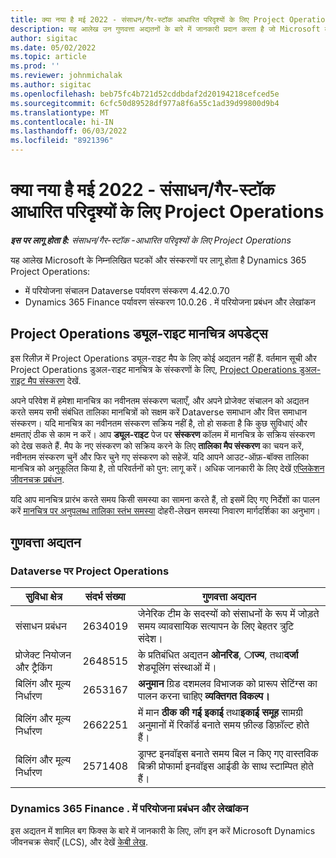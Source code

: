 ```yaml
---
title: क्या नया है मई 2022 - संसाधन/गैर-स्टॉक आधारित परिदृश्यों के लिए Project Operations
description: यह आलेख उन गुणवत्ता अद्यतनों के बारे में जानकारी प्रदान करता है जो Microsoft के मई 2022 रिलीज़ में उपलब्ध हैं Dynamics 365 Project Operations संसाधन/गैर-स्टॉक आधारित परिदृश्यों के लिए।
author: sigitac
ms.date: 05/02/2022
ms.topic: article
ms.prod: ''
ms.reviewer: johnmichalak
ms.author: sigitac
ms.openlocfilehash: beb75fc4b721d52cddbdaf2d20194218cefced5e
ms.sourcegitcommit: 6cfc50d89528df977a8f6a55c1ad39d99800d9b4
ms.translationtype: MT
ms.contentlocale: hi-IN
ms.lasthandoff: 06/03/2022
ms.locfileid: "8921396"
---
```

# <a name="whats-new-may-2022---project-operations-for-resourcenon-stocked-based-scenarios"></a>क्या नया है मई 2022 - संसाधन/गैर-स्टॉक आधारित परिदृश्यों के लिए Project Operations

_**इस पर लागू होता है:** संसाधन/गैर-स्टॉक -आधारित परिदृश्यों के लिए Project Operations_

यह आलेख Microsoft के निम्नलिखित घटकों और संस्करणों पर लागू होता है Dynamics 365 Project Operations:

- में परियोजना संचालन Dataverse पर्यावरण संस्करण 4.42.0.70
- Dynamics 365 Finance पर्यावरण संस्करण 10.0.26 . में परियोजना प्रबंधन और लेखांकन

## <a name="project-operations-dual-write-maps-updates"></a>Project Operations ड्यूल-राइट मानचित्र अपडेट्स

इस रिलीज़ में Project Operations ड्यूल-राइट मैप के लिए कोई अद्यतन नहीं हैं. वर्तमान सूची और Project Operations डुअल-राइट मानचित्र के संस्करणों के लिए, [Project Operations डुअल-राइट मैप संस्करण](../environment/resource-dual-write-maps.md) देखें.

अपने परिवेश में हमेशा मानचित्र का नवीनतम संस्करण चलाएँ, और अपने प्रोजेक्ट संचालन को अद्यतन करते समय सभी संबंधित तालिका मानचित्रों को सक्षम करें Dataverse समाधान और वित्त समाधान संस्करण। यदि मानचित्र का नवीनतम संस्करण सक्रिय नहीं है, तो हो सकता है कि कुछ सुविधाएं और क्षमताएं ठीक से काम न करें। आप **ड्यूल-राइट** पेज पर **संस्करण** कॉलम में मानचित्र के सक्रिय संस्करण को देख सकते हैं. मैप के नए संस्करण को सक्रिय करने के लिए **तालिका मैप संस्करण** का चयन करें, नवीनतम संस्करण चुनें और फिर चुने गए संस्करण को सहेजें. यदि आपने आउट-ऑफ़-बॉक्स तालिका मानचित्र को अनुकूलित किया है, तो परिवर्तनों को पुन: लागू करें। अधिक जानकारी के लिए देखें [एप्लिकेशन जीवनचक्र प्रबंधन](/dynamics365/fin-ops-core/dev-itpro/data-entities/dual-write/app-lifecycle-management).

यदि आप मानचित्र प्रारंभ करते समय किसी समस्या का सामना करते हैं, तो इसमें दिए गए निर्देशों का पालन करें [मानचित्र पर अनुपलब्ध तालिका स्तंभ समस्या](/dynamics365/fin-ops-core/dev-itpro/data-entities/dual-write/dual-write-troubleshooting-finops-upgrades#missing-table-columns-issue-on-maps) दोहरी-लेखन समस्या निवारण मार्गदर्शिका का अनुभाग।

## <a name="quality-updates"></a>गुणवत्ता अद्यतन
### <a name="project-operations-on-dataverse"></a>Dataverse पर Project Operations

| सुविधा क्षेत्र | संदर्भ संख्या | गुणवत्ता अद्यतन |
| --- | --- | --- |
| संसाधन प्रबंधन | 2634019 | जेनेरिक टीम के सदस्यों को संसाधनों के रूप में जोड़ते समय व्यावसायिक सत्यापन के लिए बेहतर त्रुटि संदेश। |
| प्रोजेक्ट नियोजन और ट्रैकिंग | 2648515 | के प्रतिबंधित अद्यतन **ओनरिड**, **ाज्य**, तथा**दर्जा** शेड्यूलिंग संस्थाओं में। |
| बिलिंग और मूल्य निर्धारण | 2653167 | **अनुमान** ग्रिड दशमलव विभाजक को प्रारूप सेटिंग्स का पालन करना चाहिए **व्यक्तिगत विकल्प।** |
| बिलिंग और मूल्य निर्धारण| 2662251 | में मान **ठीक की गई इकाई** तथा**इकाई समूह** सामग्री अनुमानों में रिकॉर्ड बनाते समय फ़ील्ड डिफ़ॉल्ट होते हैं। |
| बिलिंग और मूल्य निर्धारण| 2571408 | ड्राफ्ट इनवॉइस बनाते समय बिल न किए गए वास्तविक बिक्री प्रोफार्मा इनवॉइस आईडी के साथ स्टाम्पित होते हैं। |

### <a name="project-management-and-accounting-in-dynamics-365-finance"></a>Dynamics 365 Finance . में परियोजना प्रबंधन और लेखांकन

इस अद्यतन में शामिल बग फिक्स के बारे में जानकारी के लिए, लॉग इन करें Microsoft Dynamics जीवनचक्र सेवाएँ (LCS), और देखें [केबी लेख](https://fix.lcs.dynamics.com/Issue/Details?bugId=662864).
